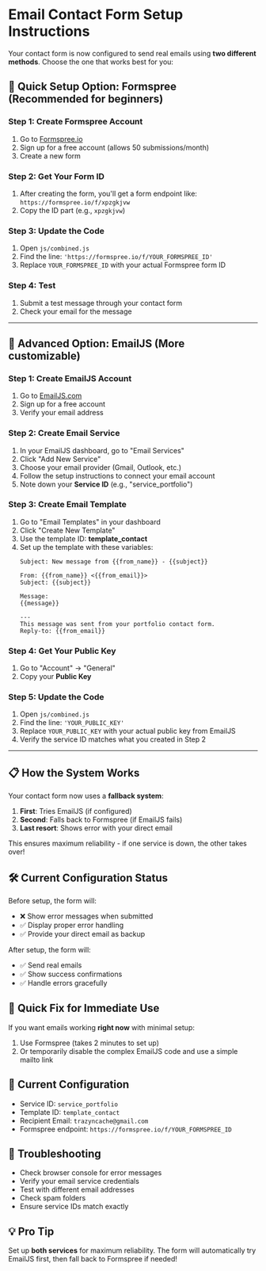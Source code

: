 # Email Contact Form Setup Instructions

Your contact form is now configured to send real emails using **two different methods**. Choose the one that works best for you:

## 🚀 Quick Setup Option: Formspree (Recommended for beginners)

### Step 1: Create Formspree Account
1. Go to [Formspree.io](https://formspree.io/)
2. Sign up for a free account (allows 50 submissions/month)
3. Create a new form

### Step 2: Get Your Form ID
1. After creating the form, you'll get a form endpoint like: `https://formspree.io/f/xpzgkjvw`
2. Copy the ID part (e.g., `xpzgkjvw`)

### Step 3: Update the Code
1. Open `js/combined.js`
2. Find the line: `'https://formspree.io/f/YOUR_FORMSPREE_ID'`
3. Replace `YOUR_FORMSPREE_ID` with your actual Formspree form ID

### Step 4: Test
1. Submit a test message through your contact form
2. Check your email for the message

---

## 🔧 Advanced Option: EmailJS (More customizable)

### Step 1: Create EmailJS Account
1. Go to [EmailJS.com](https://www.emailjs.com/)
2. Sign up for a free account
3. Verify your email address

### Step 2: Create Email Service
1. In your EmailJS dashboard, go to "Email Services"
2. Click "Add New Service"
3. Choose your email provider (Gmail, Outlook, etc.)
4. Follow the setup instructions to connect your email account
5. Note down your **Service ID** (e.g., "service_portfolio")

### Step 3: Create Email Template
1. Go to "Email Templates" in your dashboard
2. Click "Create New Template"
3. Use the template ID: **template_contact**
4. Set up the template with these variables:
   ```
   Subject: New message from {{from_name}} - {{subject}}
   
   From: {{from_name}} <{{from_email}}>
   Subject: {{subject}}
   
   Message:
   {{message}}
   
   ---
   This message was sent from your portfolio contact form.
   Reply-to: {{from_email}}
   ```

### Step 4: Get Your Public Key
1. Go to "Account" → "General"
2. Copy your **Public Key**

### Step 5: Update the Code
1. Open `js/combined.js`
2. Find the line: `'YOUR_PUBLIC_KEY'`
3. Replace `YOUR_PUBLIC_KEY` with your actual public key from EmailJS
4. Verify the service ID matches what you created in Step 2

---

## 📋 How the System Works

Your contact form now uses a **fallback system**:

1. **First**: Tries EmailJS (if configured)
2. **Second**: Falls back to Formspree (if EmailJS fails)
3. **Last resort**: Shows error with your direct email

This ensures maximum reliability - if one service is down, the other takes over!

## 🛠️ Current Configuration Status

Before setup, the form will:
- ❌ Show error messages when submitted
- ✅ Display proper error handling
- ✅ Provide your direct email as backup

After setup, the form will:
- ✅ Send real emails
- ✅ Show success confirmations
- ✅ Handle errors gracefully

## 🔧 Quick Fix for Immediate Use

If you want emails working **right now** with minimal setup:

1. Use Formspree (takes 2 minutes to set up)
2. Or temporarily disable the complex EmailJS code and use a simple mailto link

## 📧 Current Configuration
- Service ID: `service_portfolio`
- Template ID: `template_contact`
- Recipient Email: `trazyncache@gmail.com`
- Formspree endpoint: `https://formspree.io/f/YOUR_FORMSPREE_ID`

## 🐛 Troubleshooting
- Check browser console for error messages
- Verify your email service credentials
- Test with different email addresses
- Check spam folders
- Ensure service IDs match exactly

## 💡 Pro Tip
Set up **both services** for maximum reliability. The form will automatically try EmailJS first, then fall back to Formspree if needed!
